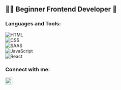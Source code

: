## 👨‍🎓 Beginner Frontend Developer 🍪


### Languages and Tools:

![HTML](https://img.shields.io/badge/HTML5-black?style=for-the-badge&logo=html5&logoColor=white)<br />
![CSS](https://img.shields.io/badge/CSS-black?style=for-the-badge&logo=css3&logoColor=white)<br />
![SAAS](https://img.shields.io/badge/Sass-black?style=for-the-badge&logo=sass&logoColor=white)<br />
![JavaScript](https://img.shields.io/badge/JavaScript-black?style=for-the-badge&logo=javascript&logoColor=F7DF1E)<br />
![React](https://img.shields.io/badge/React-black?style=for-the-badge&logo=react&logoColor=61DAFB)<br />


### Connect with me:

[<img align="left" alt="VladKalachev | VK" width="22px" src="https://cdn.jsdelivr.net/npm/simple-icons@v3/icons/vk.svg" />][VK]




[VK]: https://vk.com/vi_ne_sharite
